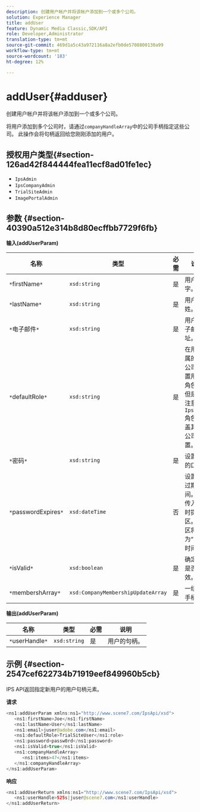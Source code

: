```yaml
---
description: 创建用户帐户并将该帐户添加到一个或多个公司。
solution: Experience Manager
title: addUser
feature: Dynamic Media Classic,SDK/API
role: Developer,Administrator
translation-type: tm+mt
source-git-commit: 469d1a5c43a972116a8a2efb0de5708800130a99
workflow-type: tm+mt
source-wordcount: '183'
ht-degree: 12%

---
```



# addUser{#adduser}

创建用户帐户并将该帐户添加到一个或多个公司。

将用户添加到多个公司时，请通过`companyHandleArray`中的公司手柄指定这些公司。 此操作会将句柄返回给您刚刚添加的用户。

## 授权用户类型{#section-126ad42f844444fea11ecf8ad01fe1ec}

* `IpsAdmin`
* `IpsCompanyAdmin`
* `TrialSiteAdmin`
* `ImagePortalAdmin`

## 参数 {#section-40390a512e314b8d80ecffbb7729f6fb}

**输入(addUserParam)**

| 名称 | 类型 | 必需 | 说明 |
|---|---|---|---|
| `*`firstName`*` | `xsd:string` | 是 | 用户的名字。 |
| `*`lastName`*` | `xsd:string` | 是 | 用户的姓。 |
| `*`电子邮件`*` | `xsd:string` | 是 | 用户的电子邮件地址。 |
| `*`defaultRole`*` | `xsd:string` | 是 | 在用户所属的每个公司中设置用户的角色。 但是，请注意，`IpsAdmin`角色将覆盖其他每公司设置。 |
| `*`密码`*` | `xsd:string` | 是 | 设置用户的口令 |
| `*`passwordExpires`*` | `xsd:dateTime` | 否 | 设置密码过期时间。 在传入请求时提供时区。 时区将调整为“中央时间”。 |
| `*`isValid`*` | `xsd:boolean` | 是 | 确定用户是否有效。 |
| `*`membershArray`*` | `xsd:CompanyMembershipUpdateArray` | 是 | 一组公司手柄。 |

**输出(addUserParam)**

| 名称 | 类型 | 必需 | 说明 |
|---|---|---|---|
| `*`userHandle`*` | `xsd:string` | 是 | 用户的句柄。 |

## 示例 {#section-2547cef622734b71919eef849960b5cb}

IPS API返回指定新用户的用户句柄元素。

**请求**

```java
<ns1:addUserParam xmlns:ns1="http://www.scene7.com/IpsApi/xsd">
   <ns1:firstName>Joe</ns1:firstName>
   <ns1:lastName>User</ns1:lastName>
   <ns1:email>juser@adobe.com</ns1:email>
   <ns1:defaultRole>TrialSiteUser</ns1:role>
   <ns1:password>passw0rd</ns1:password>
   <ns1:isValid>true</ns1:isValid>
   <ns1:companyHandleArray>
      <ns1:items>47</ns1:items>
   </ns1:companyHandleArray>
</ns1:addUserParam>
```

**响应**

```java
<ns1:addUserReturn xmlns:ns1="http://www.scene7.com/IpsApi/xsd">
   <ns1:userHandle>525s|juser@scene7.com</ns1:userHandle>
</ns1:addUserReturn>
```

